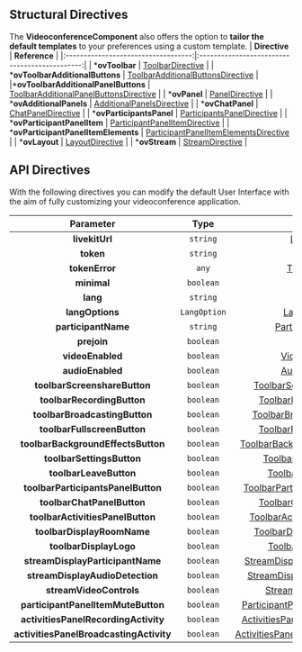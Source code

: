 <!-- start-dynamic-structural-directives-content -->
<!-- IMPORTANT: This table is not generated automatically. It MUST BE generated manually -->
## Structural Directives
The **VideoconferenceComponent** also offers the option to **tailor the default templates** to your preferences using a custom template.
|             **Directive**           |                 **Reference**                 |
|:-----------------------------------:|:---------------------------------------------:|
|            ***ovToolbar**           |            [ToolbarDirective](../directives/ToolbarDirective.html)           |
|   ***ovToolbarAdditionalButtons**   |   [ToolbarAdditionalButtonsDirective](../directives/ToolbarAdditionalButtonsDirective.html)   |
|***ovToolbarAdditionalPanelButtons** |   [ToolbarAdditionalPanelButtonsDirective](../directives/ToolbarAdditionalPanelButtonsDirective.html)   |
|             ***ovPanel**            |             [PanelDirective](../directives/PanelDirective.html)            |
|        ***ovAdditionalPanels**      |       [AdditionalPanelsDirective](../directives/AdditionalPanelsDirective.html)       |
|           ***ovChatPanel**          |           [ChatPanelDirective](../directives/ChatPanelDirective.html)          |
|       ***ovParticipantsPanel**      |       [ParticipantsPanelDirective](../directives/ParticipantsPanelDirective.html)      |
|     ***ovParticipantPanelItem**     |     [ParticipantPanelItemDirective](../directives/ParticipantPanelItemDirective.html)     |
| ***ovParticipantPanelItemElements** | [ParticipantPanelItemElementsDirective](../directives/ParticipantPanelItemElementsDirective.html) |
|            ***ovLayout**            |            [LayoutDirective](../directives/LayoutDirective.html)            |
|            ***ovStream**            |            [StreamDirective](../directives/StreamDirective.html)            |
<!-- end-dynamic-structural-directives-content -->

## API Directives
With the following directives you can modify the default User Interface with the aim of fully customizing your videoconference application.

<!-- start-dynamic-api-directives-content -->
| **Parameter** | **Type** | **Reference** | 
|:--------------------------------: | :-------: | :---------------------------------------------: |
| **livekitUrl** | `string` | [LivekitUrlDirective](../directives/LivekitUrlDirective.html) |
| **token** | `string` | [TokenDirective](../directives/TokenDirective.html) |
| **tokenError** | `any` | [TokenErrorDirective](../directives/TokenErrorDirective.html) |
| **minimal** | `boolean` | [MinimalDirective](../directives/MinimalDirective.html) |
| **lang** | `string` | [LangDirective](../directives/LangDirective.html) |
| **langOptions** | `LangOption` | [LangOptionsDirective](../directives/LangOptionsDirective.html) |
| **participantName** | `string` | [ParticipantNameDirective](../directives/ParticipantNameDirective.html) |
| **prejoin** | `boolean` | [PrejoinDirective](../directives/PrejoinDirective.html) |
| **videoEnabled** | `boolean` | [VideoEnabledDirective](../directives/VideoEnabledDirective.html) |
| **audioEnabled** | `boolean` | [AudioEnabledDirective](../directives/AudioEnabledDirective.html) |
| **toolbarScreenshareButton** | `boolean` | [ToolbarScreenshareButtonDirective](../directives/ToolbarScreenshareButtonDirective.html) |
| **toolbarRecordingButton** | `boolean` | [ToolbarRecordingButtonDirective](../directives/ToolbarRecordingButtonDirective.html) |
| **toolbarBroadcastingButton** | `boolean` | [ToolbarBroadcastingButtonDirective](../directives/ToolbarBroadcastingButtonDirective.html) |
| **toolbarFullscreenButton** | `boolean` | [ToolbarFullscreenButtonDirective](../directives/ToolbarFullscreenButtonDirective.html) |
| **toolbarBackgroundEffectsButton** | `boolean` | [ToolbarBackgroundEffectsButtonDirective](../directives/ToolbarBackgroundEffectsButtonDirective.html) |
| **toolbarSettingsButton** | `boolean` | [ToolbarSettingsButtonDirective](../directives/ToolbarSettingsButtonDirective.html) |
| **toolbarLeaveButton** | `boolean` | [ToolbarLeaveButtonDirective](../directives/ToolbarLeaveButtonDirective.html) |
| **toolbarParticipantsPanelButton** | `boolean` | [ToolbarParticipantsPanelButtonDirective](../directives/ToolbarParticipantsPanelButtonDirective.html) |
| **toolbarChatPanelButton** | `boolean` | [ToolbarChatPanelButtonDirective](../directives/ToolbarChatPanelButtonDirective.html) |
| **toolbarActivitiesPanelButton** | `boolean` | [ToolbarActivitiesPanelButtonDirective](../directives/ToolbarActivitiesPanelButtonDirective.html) |
| **toolbarDisplayRoomName** | `boolean` | [ToolbarDisplayRoomNameDirective](../directives/ToolbarDisplayRoomNameDirective.html) |
| **toolbarDisplayLogo** | `boolean` | [ToolbarDisplayLogoDirective](../directives/ToolbarDisplayLogoDirective.html) |
| **streamDisplayParticipantName** | `boolean` | [StreamDisplayParticipantNameDirective](../directives/StreamDisplayParticipantNameDirective.html) |
| **streamDisplayAudioDetection** | `boolean` | [StreamDisplayAudioDetectionDirective](../directives/StreamDisplayAudioDetectionDirective.html) |
| **streamVideoControls** | `boolean` | [StreamVideoControlsDirective](../directives/StreamVideoControlsDirective.html) |
| **participantPanelItemMuteButton** | `boolean` | [ParticipantPanelItemMuteButtonDirective](../directives/ParticipantPanelItemMuteButtonDirective.html) |
| **activitiesPanelRecordingActivity** | `boolean` | [ActivitiesPanelRecordingActivityDirective](../directives/ActivitiesPanelRecordingActivityDirective.html) |
| **activitiesPanelBroadcastingActivity** | `boolean` | [ActivitiesPanelBroadcastingActivityDirective](../directives/ActivitiesPanelBroadcastingActivityDirective.html) |
<!-- end-dynamic-api-directives-content -->